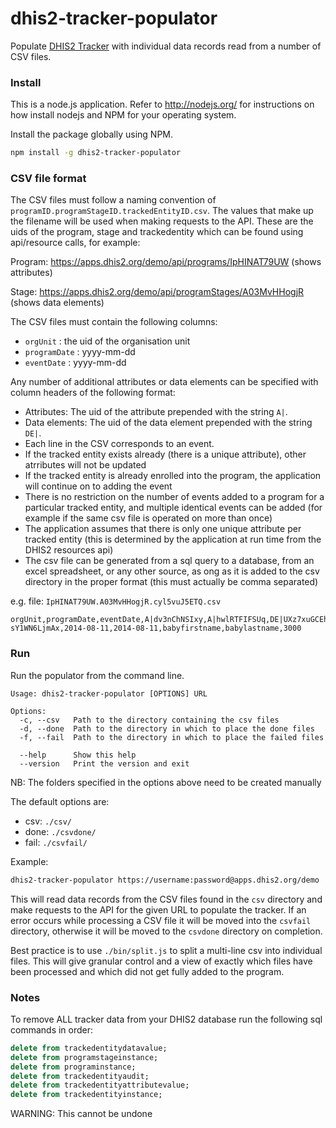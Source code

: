 # dhis2-tracker-populator

Populate [DHIS2 Tracker](https://www.dhis2.org/individual-data-records) with individual data records read from a number of CSV files.

### Install
This is a node.js application. Refer to http://nodejs.org/ for instructions on how install nodejs and NPM for your operating system.

Install the package globally using NPM.

```bash
npm install -g dhis2-tracker-populator
```

### CSV file format

The CSV files must follow a naming convention of `programID.programStageID.trackedEntityID.csv`. The values that make up the filename will be used when making requests to the API. These are the uids of the program, stage and trackedentity which can be found using api/resource calls, for example:

Program: https://apps.dhis2.org/demo/api/programs/IpHINAT79UW (shows attributes)
  
Stage: https://apps.dhis2.org/demo/api/programStages/A03MvHHogjR (shows data elements) 
  
The CSV files must contain the following columns:
* `orgUnit` : the uid of the organisation unit
* `programDate` : yyyy-mm-dd
* `eventDate` : yyyy-mm-dd

Any number of additional attributes or data elements can be specified with column headers of the following format:
* Attributes: The uid of the attribute prepended with the string `A|`.
* Data elements: The uid of the data element prepended with the string `DE|`.
* Each line in the CSV corresponds to an event.
* If the tracked entity exists already (there is a unique attribute), other atrributes will not be updated
* If the tracked entity is already enrolled into the program, the application will continue on to adding the event
* There is no restriction on the number of events added to a program for a particular tracked entity, and multiple identical events can be added (for example if the same csv file is operated on more than once) 
* The application assumes that there is only one unique attribute per tracked entity (this is determined by the application at run time from the DHIS2 resources api) 
* The csv file can be generated from a sql query to a database, from an excel spreadsheet, or any other source, as ong as it is added to the csv directory in the proper format (this must actually be comma separated)   

e.g. file: `IpHINAT79UW.A03MvHHogjR.cyl5vuJ5ETQ.csv`
```csv
orgUnit,programDate,eventDate,A|dv3nChNSIxy,A|hwlRTFIFSUq,DE|UXz7xuGCEhU
sY1WN6LjmAx,2014-08-11,2014-08-11,babyfirstname,babylastname,3000
```

### Run

Run the populator from the command line.

```
Usage: dhis2-tracker-populator [OPTIONS] URL

Options:
  -c, --csv   Path to the directory containing the csv files
  -d, --done  Path to the directory in which to place the done files
  -f, --fail  Path to the directory in which to place the failed files

  --help      Show this help
  --version   Print the version and exit
```
NB: The folders specified in the options above need to be created manually

The default options are:
* csv: `./csv/`
* done: `./csvdone/`
* fail: `./csvfail/`

Example:
```bash
dhis2-tracker-populator https://username:password@apps.dhis2.org/demo
```

This will read data records from the CSV files found in the `csv` directory and make requests to the API for the given URL to populate the tracker. If an error occurs while processing a CSV file it will be moved into the `csvfail` directory, otherwise it will be moved to the `csvdone` directory on completion.

Best practice is to use `./bin/split.js` to split a multi-line csv into individual files. This will give granular control and a view of exactly which files have been processed and which did not get fully added to the program.

### Notes
To remove ALL tracker data from your DHIS2 database run the following sql commands in order: 

```sql
delete from trackedentitydatavalue;
delete from programstageinstance;
delete from programinstance;
delete from trackedentityaudit;
delete from trackedentityattributevalue;
delete from trackedentityinstance;
```

WARNING: This cannot be undone
